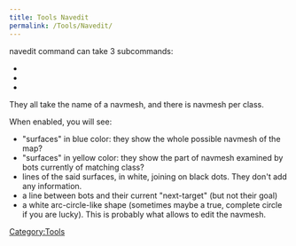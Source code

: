 ```yaml
---
title: Tools Navedit
permalink: /Tools/Navedit/
---
```


navedit command can take 3 subcommands:

-

-

-

They all take the name of a navmesh, and there is navmesh per class.

When enabled, you will see:

- "surfaces" in blue color: they show the whole possible navmesh of the
  map?
- "surfaces" in yellow color: they show the part of navmesh examined by
  bots currently of matching class?
- lines of the said surfaces, in white, joining on black dots. They
  don't add any information.
- a line between bots and their current "next-target" (but not their
  goal)
- a white arc-circle-like shape (sometimes maybe a true, complete circle
  if you are lucky). This is probably what allows to edit the navmesh.

[Category:Tools](Category:Tools "wikilink")